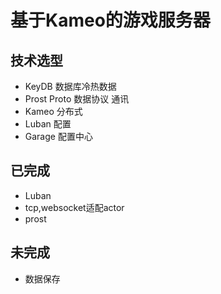 # 基于Kameo的游戏服务器

## 技术选型
- KeyDB  数据库冷热数据
- Prost  Proto 数据协议 通讯
- Kameo 分布式
- Luban  配置
- Garage 配置中心

## 已完成
- Luban
- tcp,websocket适配actor
- prost
## 未完成
- 数据保存